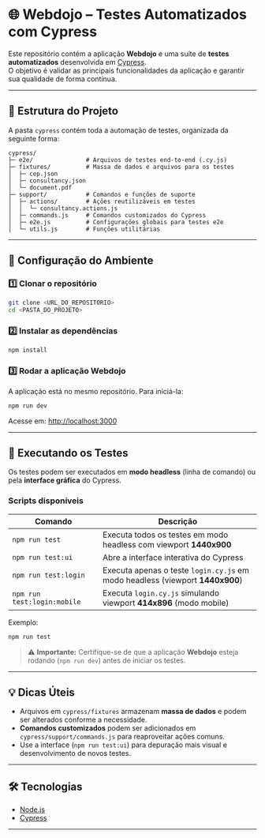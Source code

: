# 🌐 Webdojo – Testes Automatizados com Cypress

Este repositório contém a aplicação **Webdojo** e uma suíte de **testes automatizados** desenvolvida em [Cypress](https://www.cypress.io/).  
O objetivo é validar as principais funcionalidades da aplicação e garantir sua qualidade de forma contínua.

---

## 📁 Estrutura do Projeto

A pasta `cypress` contém toda a automação de testes, organizada da seguinte forma:

```
cypress/
├─ e2e/               # Arquivos de testes end-to-end (.cy.js)
├─ fixtures/          # Massa de dados e arquivos para os testes
│  ├─ cep.json
│  ├─ consultancy.json
│  └─ document.pdf
├─ support/           # Comandos e funções de suporte
│  ├─ actions/        # Ações reutilizáveis em testes
│  │  └─ consultancy.actions.js
│  ├─ commands.js     # Comandos customizados do Cypress
│  ├─ e2e.js          # Configurações globais para testes e2e
│  └─ utils.js        # Funções utilitárias
```

---

## 🚀 Configuração do Ambiente

### 1️⃣ Clonar o repositório
```bash
git clone <URL_DO_REPOSITORIO>
cd <PASTA_DO_PROJETO>
```

### 2️⃣ Instalar as dependências
```bash
npm install
```

### 3️⃣ Rodar a aplicação Webdojo
A aplicação está no mesmo repositório. Para iniciá-la:
```bash
npm run dev
```
Acesse em: [http://localhost:3000](http://localhost:3000)

---

## 🧪 Executando os Testes

Os testes podem ser executados em **modo headless** (linha de comando) ou pela **interface gráfica** do Cypress.

### Scripts disponíveis

| Comando                   | Descrição                                                                 |
|-----------------------------|---------------------------------------------------------------------------|
| `npm run test`              | Executa todos os testes em modo headless com viewport **1440x900**        |
| `npm run test:ui`           | Abre a interface interativa do Cypress                                   |
| `npm run test:login`        | Executa apenas o teste `login.cy.js` em modo headless (viewport **1440x900**) |
| `npm run test:login:mobile` | Executa `login.cy.js` simulando viewport **414x896** (modo mobile)        |

Exemplo:
```bash
npm run test
```

> ⚠️ **Importante:** Certifique-se de que a aplicação **Webdojo** esteja rodando (`npm run dev`) antes de iniciar os testes.

---

## 💡 Dicas Úteis

- Arquivos em `cypress/fixtures` armazenam **massa de dados** e podem ser alterados conforme a necessidade.
- **Comandos customizados** podem ser adicionados em `cypress/support/commands.js` para reaproveitar ações comuns.
- Use a interface (`npm run test:ui`) para depuração mais visual e desenvolvimento de novos testes.

---

## 🛠️ Tecnologias

- [Node.js](https://nodejs.org/)
- [Cypress](https://www.cypress.io/)

---


